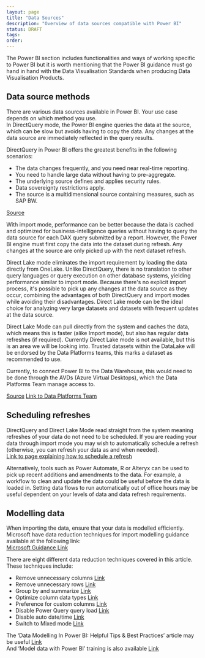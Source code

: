 ```yaml
---
layout: page
title: "Data Sources"
description: "Overview of data sources compatible with Power BI"
status: DRAFT
tags:
order:
---
```

The Power BI section includes functionalities and ways of working specific to Power BI but it is worth mentioning that the Power BI guidance must go hand in hand with the Data Visualisation Standards when producing Data Visualisation Products.  
  

## Data source methods  
  
There are various data sources available in Power BI. Your use case depends on which method you use.  
In DirectQuery mode, the Power BI engine queries the data at the source, which can be slow but avoids having to copy the data. Any changes at the data source are immediately reflected in the query results.  
  
DirectQuery in Power BI offers the greatest benefits in the following scenarios:  
-	The data changes frequently, and you need near real-time reporting.
-	You need to handle large data without having to pre-aggregate.
-	The underlying source defines and applies security rules.
-	Data sovereignty restrictions apply.
-	The source is a multidimensional source containing measures, such as SAP BW.  
  
[Source][source 1]  

With import mode, performance can be better because the data is cached and optimized for business-intelligence queries without having to query the data source for each DAX query submitted by a report. However, the Power BI engine must first copy the data into the dataset during refresh. Any changes at the source are only picked up with the next dataset refresh.  

Direct Lake mode eliminates the import requirement by loading the data directly from OneLake. Unlike DirectQuery, there is no translation to other query languages or query execution on other database systems, yielding performance similar to import mode. Because there's no explicit import process, it's possible to pick up any changes at the data source as they occur, combining the advantages of both DirectQuery and import modes while avoiding their disadvantages. Direct Lake mode can be the ideal choice for analyzing very large datasets and datasets with frequent updates at the data source.  

Direct Lake Mode can pull directly from the system and caches the data, which means this is faster (alike Import mode), but also has regular data refreshes (if required). Currently Direct Lake mode is not available, but this is an area we will be looking into. Trusted datasets within the DataLake will be endorsed by the Data Platforms teams, this marks a dataset as recommended to use.  

Currently, to connect Power BI to the Data Warehouse, this would need to be done through the AVDs (Azure Virtual Desktops), which the Data Platforms Team manage access to.  

[Source][source 2]
[Link to Data Platforms Team][DPT]  



## Scheduling refreshes  

DirectQuery and Direct Lake Mode read straight from the system meaning refreshes of your data do not need to be scheduled. If you are reading your data through import mode you may wish to automatically schedule a refresh (otherwise, you can refresh your data as and when needed).  
[Link to page explaining how to schedule a refresh][source 3]  
  
Alternatively, tools such as Power Automate, R or Alteryx can be used to pick up recent additions and amendments to the data. For example, a workflow to clean and update the data could be useful before the data is loaded in. Setting data flows to run automatically out of office hours may be useful dependent on your levels of data and data refresh requirements.  
  
  
## Modelling data  
  
When importing the data, ensure that your data is modelled efficiently.  
Microsoft have data reduction techniques for import modelling guidance available at the following link:  
[Microsoft Guidance Link][source 4]  
  
There are eight different data reduction techniques covered in this article. These techniques include:
-	Remove unnecessary columns [Link][source 5]
-	Remove unnecessary rows [Link][source 6]
-	Group by and summarize [Link][source 7]
-	Optimize column data types [Link][source 8]
-	Preference for custom columns [Link][source 9]
-	Disable Power Query query load [Link][source 10]
-	Disable auto date/time [Link][source 11]
-	Switch to Mixed mode [Link][source 12]  
  
The ‘Data Modelling In Power BI: Helpful Tips & Best Practices’ article may be useful [Link][source 13]  
And ‘Model data with Power BI’ training is also available [Link][source 14]    




  
[source 1]: https://learn.microsoft.com/en-us/power-bi/connect-data/desktop-directquery-about#directquery-use-cases
[source 2]: https://learn.microsoft.com/en-us/power-bi/enterprise/directlake-overview
[DPT]: https://nhsbsauk.sharepoint.com/sites/DAI_DataWarehouse/SitePages/Our-Team(1).aspx
[source 3]: https://learn.microsoft.com/en-us/power-bi/connect-data/refresh-scheduled-refresh
[source 4]: https://learn.microsoft.com/en-us/power-bi/guidance/import-modeling-data-reduction
[source 5]: https://learn.microsoft.com/en-us/power-bi/guidance/import-modeling-data-reduction#remove-unnecessary-columns
[source 6]: https://learn.microsoft.com/en-us/power-bi/guidance/import-modeling-data-reduction#remove-unnecessary-rows
[source 7]: https://learn.microsoft.com/en-us/power-bi/guidance/import-modeling-data-reduction#group-by-and-summarize
[source 8]: https://learn.microsoft.com/en-us/power-bi/guidance/import-modeling-data-reduction#optimize-column-data-types
[source 9]: https://learn.microsoft.com/en-us/power-bi/guidance/import-modeling-data-reduction#preference-for-custom-columns
[source 10]: https://learn.microsoft.com/en-us/power-bi/guidance/import-modeling-data-reduction#disable-power-query-query-load
[source 11]: https://learn.microsoft.com/en-us/power-bi/guidance/import-modeling-data-reduction#disable-auto-datetime
[source 12]: https://learn.microsoft.com/en-us/power-bi/guidance/import-modeling-data-reduction#switch-to-mixed-mode  
[source 13]: https://learn.microsoft.com/en-us/training/paths/model-data-power-bi/
[source 14]: https://community.fabric.microsoft.com/t5/Community-Blog/Data-Modelling-In-Power-BI-Helpful-Tips-amp-Best-Practices/ba-p/1977956